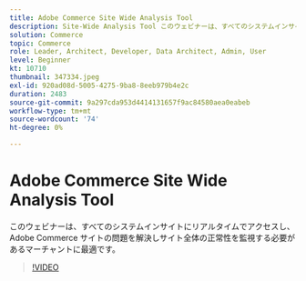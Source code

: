```yaml
---
title: Adobe Commerce Site Wide Analysis Tool
description: Site-Wide Analysis Tool このウェビナーは、すべてのシステムインサイトにリアルタイムでアクセスし、Adobe Commerce サイトの問題を解決し、サイト全体の正常性を監視するプロアクティブな手順を入手したいマーチャントに最適です。
solution: Commerce
topic: Commerce
role: Leader, Architect, Developer, Data Architect, Admin, User
level: Beginner
kt: 10710
thumbnail: 347334.jpeg
exl-id: 920ad08d-5005-4275-9ba8-8eeb979b4e2c
duration: 2483
source-git-commit: 9a297cda953d4414131657f9ac84580aea0eabeb
workflow-type: tm+mt
source-wordcount: '74'
ht-degree: 0%

---
```


# Adobe Commerce Site Wide Analysis Tool

このウェビナーは、すべてのシステムインサイトにリアルタイムでアクセスし、Adobe Commerce サイトの問題を解決しサイト全体の正常性を監視する必要があるマーチャントに最適です。

>[!VIDEO](https://video.tv.adobe.com/v/347334/?quality=12&learn=on)

